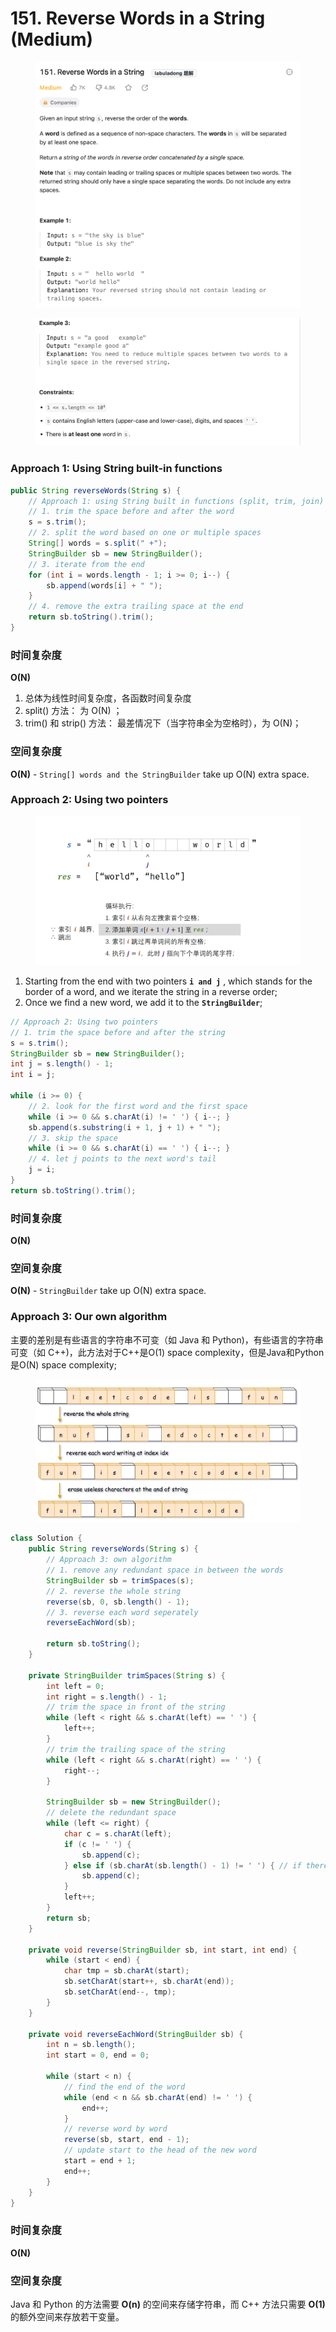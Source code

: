 # 151. Reverse Words in a String (Medium)

<figure><img src="../../../.gitbook/assets/image (45) (1).png" alt=""><figcaption></figcaption></figure>

<figure><img src="../../../.gitbook/assets/image (46) (1).png" alt=""><figcaption></figcaption></figure>

### Approach 1: Using String built-in functions

```java
public String reverseWords(String s) {
    // Approach 1: using String built in functions (split, trim, join)
    // 1. trim the space before and after the word
    s = s.trim();
    // 2. split the word based on one or multiple spaces
    String[] words = s.split(" +");
    StringBuilder sb = new StringBuilder();
    // 3. iterate from the end
    for (int i = words.length - 1; i >= 0; i--) {
        sb.append(words[i] + " ");
    }
    // 4. remove the extra trailing space at the end
    return sb.toString().trim();
}
```

### 时间复杂度

**O(N)**

1. 总体为线性时间复杂度，各函数时间复杂度
2. split() 方法： 为 O(N) ；&#x20;
3. trim() 和 strip() 方法： 最差情况下（当字符串全为空格时），为 O(N)；

### 空间复杂度

**O(N)** - `String[] words and the StringBuilder` take up O(N) extra space.



### Approach 2: Using two pointers&#x20;

<figure><img src="../../../.gitbook/assets/image (47) (1).png" alt="" width="563"><figcaption></figcaption></figure>

1. Starting from the end with two pointers **`i and j`** , which stands for the border of a word, and we iterate the string in a reverse order;
2. Once we find a new word, we add it to the **`StringBuilder`**;

```java
// Approach 2: Using two pointers
// 1. trim the space before and after the string
s = s.trim();
StringBuilder sb = new StringBuilder();
int j = s.length() - 1;
int i = j;

while (i >= 0) {
    // 2. look for the first word and the first space
    while (i >= 0 && s.charAt(i) != ' ') { i--; }
    sb.append(s.substring(i + 1, j + 1) + " ");
    // 3. skip the space
    while (i >= 0 && s.charAt(i) == ' ') { i--; }
    // 4. let j points to the next word's tail
    j = i;
}
return sb.toString().trim();
```

### 时间复杂度

**O(N)**

### 空间复杂度

**O(N)** - `StringBuilder` take up O(N) extra space.

### Approach 3: Our own algorithm

主要的差别是有些语言的字符串不可变（如 Java 和 Python)，有些语言的字符串可变（如 C++)，此方法对于C++是O(1) space complexity，但是Java和Python是O(N) space complexity;

<figure><img src="../../../.gitbook/assets/image (48) (1).png" alt=""><figcaption></figcaption></figure>

```java
class Solution {
    public String reverseWords(String s) {
        // Approach 3: own algorithm
        // 1. remove any redundant space in between the words
        StringBuilder sb = trimSpaces(s);
        // 2. reverse the whole string
        reverse(sb, 0, sb.length() - 1);
        // 3. reverse each word seperately
        reverseEachWord(sb);

        return sb.toString();
    }

    private StringBuilder trimSpaces(String s) {
        int left = 0;
        int right = s.length() - 1;
        // trim the space in front of the string
        while (left < right && s.charAt(left) == ' ') {
            left++;
        }
        // trim the trailing space of the string
        while (left < right && s.charAt(right) == ' ') {
            right--;
        }

        StringBuilder sb = new StringBuilder();
        // delete the redundant space
        while (left <= right) {
            char c = s.charAt(left);
            if (c != ' ') {
                sb.append(c);
            } else if (sb.charAt(sb.length() - 1) != ' ') { // if there's no space between two words, then add it to the StringBuilder
                sb.append(c);
            }
            left++;
        }
        return sb;
    }

    private void reverse(StringBuilder sb, int start, int end) {
        while (start < end) {
            char tmp = sb.charAt(start);
            sb.setCharAt(start++, sb.charAt(end));
            sb.setCharAt(end--, tmp);
        }
    }

    private void reverseEachWord(StringBuilder sb) {
        int n = sb.length();
        int start = 0, end = 0;

        while (start < n) {
            // find the end of the word
            while (end < n && sb.charAt(end) != ' ') {
                end++;
            }
            // reverse word by word
            reverse(sb, start, end - 1);
            // update start to the head of the new word
            start = end + 1;
            end++;
        }
    }
}
```

### 时间复杂度

**O(N)**

### 空间复杂度

Java 和 Python 的方法需要 **O(n)** 的空间来存储字符串，而 C++ 方法只需要 **O(1)** 的额外空间来存放若干变量。
